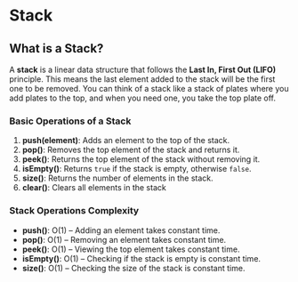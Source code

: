 # Stack

## **What is a Stack?**

A **stack** is a linear data structure that follows the **Last In, First Out (LIFO)** principle. This means the last element added to the stack will be the first one to be removed. You can think of a stack like a stack of plates where you add plates to the top, and when you need one, you take the top plate off.

### **Basic Operations of a Stack**

1. **push(element)**: Adds an element to the top of the stack.
2. **pop()**: Removes the top element of the stack and returns it.
3. **peek()**: Returns the top element of the stack without removing it.
4. **isEmpty()**: Returns `true` if the stack is empty, otherwise `false`.
5. **size()**: Returns the number of elements in the stack.
6. **clear()**: Clears all elements in the stack

### **Stack Operations Complexity**

- **push()**: O(1) – Adding an element takes constant time.
- **pop()**: O(1) – Removing an element takes constant time.
- **peek()**: O(1) – Viewing the top element takes constant time.
- **isEmpty()**: O(1) – Checking if the stack is empty is constant time.
- **size()**: O(1) – Checking the size of the stack is constant time.
